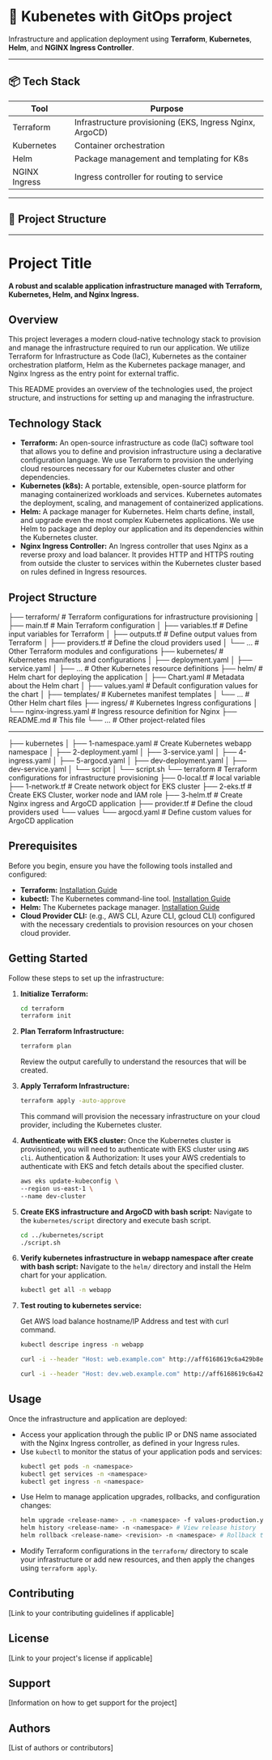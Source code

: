 # 🚀 Kubenetes with GitOps project

Infrastructure and application deployment using **Terraform**, **Kubernetes**, **Helm**, and **NGINX Ingress Controller**.

---

## 📦 Tech Stack

| Tool        | Purpose                                      |
|-------------|----------------------------------------------|
| Terraform   | Infrastructure provisioning (EKS, Ingress Nginx, ArgoCD)   |
| Kubernetes  | Container orchestration                      |
| Helm        | Package management and templating for K8s    |
| NGINX Ingress | Ingress controller for routing to service       |

---

## 🧭 Project Structure

---

# Project Title

**A robust and scalable application infrastructure managed with Terraform, Kubernetes, Helm, and Nginx Ingress.**

## Overview

This project leverages a modern cloud-native technology stack to provision and manage the infrastructure required to run our application. We utilize Terraform for Infrastructure as Code (IaC), Kubernetes as the container orchestration platform, Helm as the Kubernetes package manager, and Nginx Ingress as the entry point for external traffic.

This README provides an overview of the technologies used, the project structure, and instructions for setting up and managing the infrastructure.

## Technology Stack

* **Terraform:** An open-source infrastructure as code (IaC) software tool that allows you to define and provision infrastructure using a declarative configuration language. We use Terraform to provision the underlying cloud resources necessary for our Kubernetes cluster and other dependencies.
* **Kubernetes (k8s):** A portable, extensible, open-source platform for managing containerized workloads and services. Kubernetes automates the deployment, scaling, and management of containerized applications.
* **Helm:** A package manager for Kubernetes. Helm charts define, install, and upgrade even the most complex Kubernetes applications. We use Helm to package and deploy our application and its dependencies within the Kubernetes cluster.
* **Nginx Ingress Controller:** An Ingress controller that uses Nginx as a reverse proxy and load balancer. It provides HTTP and HTTPS routing from outside the cluster to services within the Kubernetes cluster based on rules defined in Ingress resources.

## Project Structure



├── terraform/        # Terraform configurations for infrastructure provisioning
│   ├── main.tf       # Main Terraform configuration
│   ├── variables.tf  # Define input variables for Terraform
│   ├── outputs.tf    # Define output values from Terraform
│   ├── providers.tf  # Define the cloud providers used
│   └── ...           # Other Terraform modules and configurations
├── kubernetes/       # Kubernetes manifests and configurations
│   ├── deployment.yaml
│   ├── service.yaml
│   ├── ...           # Other Kubernetes resource definitions
├── helm/             # Helm chart for deploying the application
│   ├── Chart.yaml    # Metadata about the Helm chart
│   ├── values.yaml   # Default configuration values for the chart
│   ├── templates/    # Kubernetes manifest templates
│   └── ...           # Other Helm chart files
├── ingress/          # Kubernetes Ingress configurations
│   └── nginx-ingress.yaml # Ingress resource definition for Nginx
├── README.md         # This file
└── ...               # Other project-related files



---

├── kubernetes
│   ├── 1-namespace.yaml    # Create Kubernetes webapp namespace
│   ├── 2-deployment.yaml
│   ├── 3-service.yaml
│   ├── 4-ingress.yaml
│   ├── 5-argocd.yaml
│   ├── dev-deployment.yaml
│   ├── dev-service.yaml
│   └── script
│       └── script.sh
└── terraform               # Terraform configurations for infrastructure provisioning
    ├── 0-local.tf          # local variable
    ├── 1-network.tf        # Create network object for EKS cluster
    ├── 2-eks.tf            # Create EKS Cluster, worker node and IAM role
    ├── 3-helm.tf           # Create Nginx ingress and ArgoCD application
    ├── provider.tf         # Define the cloud providers used
    └── values
        └── argocd.yaml     # Define custom values for ArgoCD application


## Prerequisites

Before you begin, ensure you have the following tools installed and configured:

* **Terraform:** [Installation Guide](https://developer.hashicorp.com/terraform/downloads)
* **kubectl:** The Kubernetes command-line tool. [Installation Guide](https://kubernetes.io/docs/tasks/tools/)
* **Helm:** The Kubernetes package manager. [Installation Guide](https://helm.sh/docs/intro/install/)
* **Cloud Provider CLI:** (e.g., AWS CLI, Azure CLI, gcloud CLI) configured with the necessary credentials to provision resources on your chosen cloud provider.

## Getting Started

Follow these steps to set up the infrastructure:

1.  **Initialize Terraform:**
    ```bash
    cd terraform
    terraform init
    ```

2.  **Plan Terraform Infrastructure:**
    ```bash
    terraform plan
    ```
    Review the output carefully to understand the resources that will be created.

3.  **Apply Terraform Infrastructure:**
    ```bash
    terraform apply -auto-approve
    ```
    This command will provision the necessary infrastructure on your cloud provider, including the Kubernetes cluster.

4.  **Authenticate with EKS cluster:**
    Once the Kubernetes cluster is provisioned, you will need to authenticate with EKS cluster using `AWS cli`.
    Authentication & Authorization: It uses your AWS credentials to authenticate with EKS and fetch details about the specified cluster.
     ```bash
    aws eks update-kubeconfig \
    --region us-east-1 \
    --name dev-cluster
    ```

5.  **Create EKS infrastructure and ArgoCD with bash script:**
    Navigate to the `kubernetes/script` directory and execute bash script.
    ```bash
    cd ../kubernetes/script
    ./script.sh
    ```

6.  **Verify kubernetes infrastructure in webapp namespace after create with bash script:**
    Navigate to the `helm/` directory and install the Helm chart for your application.
    ```bash
    kubectl get all -n webapp
    ```

7.  **Test routing to kubernetes service:**

    Get AWS load balance hostname/IP Address and test with curl command.

    ```bash
    kubectl descripe ingress -n webapp
    ```
    ```bash
    curl -i --header "Host: web.example.com" http://aff6168619c6a429b8e1e4b660a00173-1339339846.us-east-1.elb.amazonaws.com
    ```
    ```bash
    curl -i --header "Host: dev.web.example.com" http://aff6168619c6a429b8e1e4b660a00173-1339339846.us-east-1.elb.amazonaws.com
    ```
## Usage

Once the infrastructure and application are deployed:

* Access your application through the public IP or DNS name associated with the Nginx Ingress controller, as defined in your Ingress rules.
* Use `kubectl` to monitor the status of your application pods and services:
    ```bash
    kubectl get pods -n <namespace>
    kubectl get services -n <namespace>
    kubectl get ingress -n <namespace>
    ```
* Use Helm to manage application upgrades, rollbacks, and configuration changes:
    ```bash
    helm upgrade <release-name> . -n <namespace> -f values-production.yaml # Example upgrade
    helm history <release-name> -n <namespace> # View release history
    helm rollback <release-name> <revision> -n <namespace> # Rollback to a previous revision
    ```
* Modify Terraform configurations in the `terraform/` directory to scale your infrastructure or add new resources, and then apply the changes using `terraform apply`.

## Contributing

[Link to your contributing guidelines if applicable]

## License

[Link to your project's license if applicable]

## Support

[Information on how to get support for the project]

## Authors

[List of authors or contributors]